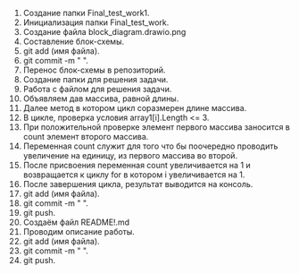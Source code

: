 1. Создание папки Final_test_work1.
2. Инициализация папки Final_test_work.
3. Создание файла block_diagram.drawio.png
5. Составление блок-схемы.
6. git add (имя файла).
7. git commit -m "  ".
8. Перенос блок-схемы в репозиторий.
9. Создание папки для решения задачи.
10. Работа с файлом для решения задачи.
11. Объявляем дав массива, равной длины.
12. Далее метод в котором цикл соразмерен длине массива.
13. В цикле, проверка условия array1[i].Length <= 3.
14. При положительной проверке элемент первого массива заносится в count элемент второго массива.
15. Переменная count служит для того что бы поочередно проводить увеличение на единицу, из первого массива во второй.
16. После присвоения  переменная count увеличивается на 1 и возвращается к циклу for в котором i увеличивается на 1.
17. После завершения цикла, результат выводится на консоль.
18. git add (имя файла).
19. git commit -m "  ".
20. git push.
21. Создаём файл README!.md
22. Проводим описание работы.
23. git add (имя файла).
24. git commit -m "  ".
25. git push.